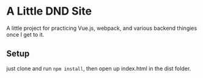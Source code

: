 # A Little DND Site

A little project for practicing Vue.js, webpack, and various backend thingies once I get to it.

## Setup

just clone and run ```npm install```, then open up index.html in the dist folder.
